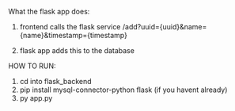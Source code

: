 What the flask app does:
1) frontend calls the flask service
    /add?uuid={uuid}&name={name}&timestamp={timestamp}

2) flask app adds this to the database

HOW TO RUN:
1. cd into flask_backend
2. pip install mysql-connector-python flask (if you havent already)
3. py app.py